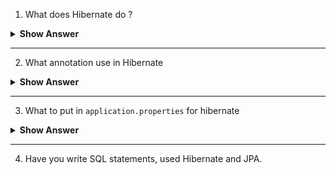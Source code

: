1. What does Hibernate do ? 


<details><summary><b> Show Answer</b></summary>
  
<blockquote>

Hibernate is an Object-Relational Mapping (ORM) tool that automates the mapping of Java objects to database tables. It is database independent and uses a query language similar to SQL called HQL. The HQL queries written by the user are converted into database-specific queries by hibernate. Because of this functionality, the user can write a generalized query to perform the database-related operation without worrying about the database being used in the application. It reduces development time and improves application performance by simplifying database access in Java applications.

</blockquote>

</details>

---

2. What annotation use in Hibernate

<details><summary><b> Show Answer</b></summary>
  
<blockquote>

In hibernate we can use annotations like `@Entity`, `@Table`, `@Id`, `@Column`, `@GeneratedValue`, `@NamedQuery` etc.

</blockquote>

</details>

---

3. What to put in `application.properties` for hibernate

<details><summary><b> Show Answer</b></summary>
  
<blockquote>

The `application.properties` file is used to configure Hibernate properties. In this file we can mention the values for properties like `spring.jpa.database`, `spring.jpa.hibernate.ddl-auto`, `spring.datasource.url`,  `spring.datasource.username`, `spring.datasource.password` etc.


</blockquote>

</details>

---

4. Have you write SQL statements, used Hibernate and JPA.

